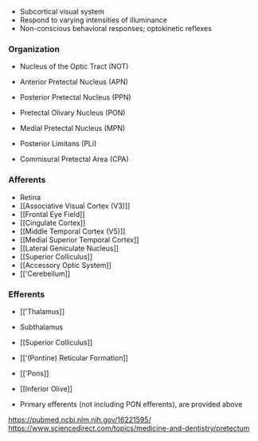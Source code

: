 - Subcortical visual system
- Respond to varying intensities of illuminance
- Non-conscious behavioral responses; optokinetic reflexes
### Organization
- Nucleus of the Optic Tract (NOT)
- Anterior Pretectal Nucleus (APN)
- Posterior Pretectal Nucleus (PPN)
- Pretectal Olivary Nucleus (PON)
- Medial Pretectal Nucleus (MPN)

- Posterior Limitans (PLi)
- Commisural Pretectal Area (CPA)

### Afferents
- Retina
- [[Associative Visual Cortex (V3)]]
- [[Frontal Eye Field]]
- [[Cingulate Cortex]]
- [[Middle Temporal Cortex (V5)]]
- [[Medial Superior Temporal Cortex]]
- [[Lateral Geniculate Nucleus]]
- [[Superior Colliculus]]
- [[Accessory Optic System]]
- [['Cerebellum]]
### Efferents
- [['Thalamus]]
- Subthalamus
- [[Superior Colliculus]]
- [['(Pontine) Reticular Formation]]
- [['Pons]]
- [[Inferior Olive]]

- Primary efferents (not including PON efferents), are provided above

https://pubmed.ncbi.nlm.nih.gov/16221595/
https://www.sciencedirect.com/topics/medicine-and-dentistry/pretectum